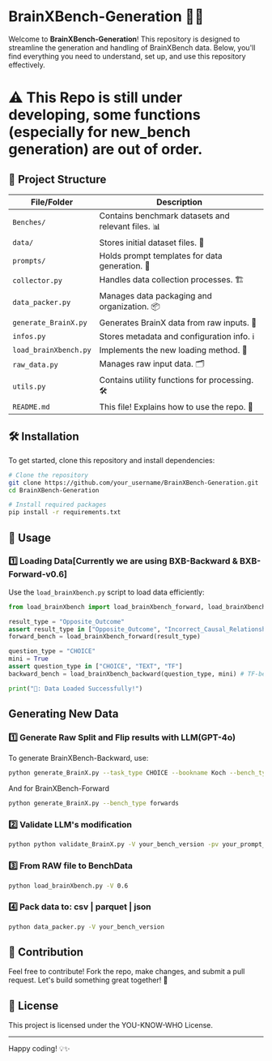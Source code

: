 # BrainXBench-Generation 🚀🧠

Welcome to **BrainXBench-Generation**! This repository is designed to streamline the generation and handling of BrainXBench data. Below, you'll find everything you need to understand, set up, and use this repository effectively. 

# ⚠️ This Repo is still under developing, some functions (especially for new_bench generation) are out of order. 

## 📂 Project Structure

| File/Folder | Description |
|------------|-------------|
| `Benches/` | Contains benchmark datasets and relevant files. 📊 |
| `data/` | Stores initial dataset files. 📁 |
| `prompts/` | Holds prompt templates for data generation. 📝 |
| `collector.py` | Handles data collection processes. 🏗️ |
| `data_packer.py` | Manages data packaging and organization. 📦 |
| `generate_BrainX.py` | Generates BrainX data from raw inputs. 🔄 |
| `infos.py` | Stores metadata and configuration info. ℹ️ |
| `load_brainXbench.py` | Implements the new loading method. 🚀 |
| `raw_data.py` | Manages raw input data. 🗂️ |
| `utils.py` | Contains utility functions for processing. 🛠️ |
| `README.md` | This file! Explains how to use the repo. 📖 |

## 🛠️ Installation
To get started, clone this repository and install dependencies:

```bash
# Clone the repository
git clone https://github.com/your_username/BrainXBench-Generation.git
cd BrainXBench-Generation

# Install required packages
pip install -r requirements.txt
```

## 🚀 Usage

### 1️⃣ Loading Data[Currently we are using BXB-Backward & BXB-Forward-v0.6]

Use the `load_brainXbench.py` script to load data efficiently:

```python
from load_brainXbench import load_brainXbench_forward, load_brainXbench_backward

result_type = "Opposite_Outcome"
assert result_type in ["Opposite_Outcome", "Incorrect_Causal_Relationship", "Factor_Misattribution"]
forward_bench = load_brainXbench_forward(result_type)

question_type = "CHOICE"
mini = True
assert question_type in ["CHOICE", "TEXT", "TF"]
backward_bench = load_brainXbench_backward(question_type, mini) # TF-bench support mini set only!!!

print("🤖: Data Loaded Successfully!")
```

## Generating New Data

### 1️⃣ Generate Raw Split and Flip results with LLM(GPT-4o)
To generate BrainXBench-Backward, use:
```bash
python generate_BrainX.py --task_type CHOICE --bookname Koch --bench_type backward --BackQS_num 10
```
And for BrainXBench-Forward
```bash
python generate_BrainX.py --bench_type forwards
```

### 2️⃣ Validate LLM's modification
```bash
python python validate_BrainX.py -V your_bench_version -pv your_prompt_for_validation.md
```

### 3️⃣ From RAW file to BenchData
```bash
python load_brainXbench.py -V 0.6
```

### 4️⃣ Pack data to: csv | parquet | json
```bash
python data_packer.py -V your_bench_version
```


## 📌 Contribution
Feel free to contribute! Fork the repo, make changes, and submit a pull request. Let's build something great together! 🚀




## 📝 License
This project is licensed under the YOU-KNOW-WHO License.

---




Happy coding! 💡✨